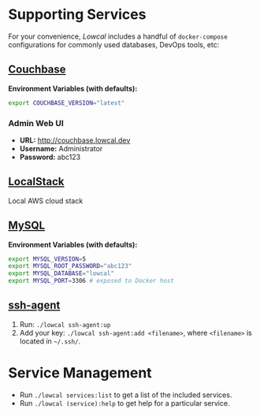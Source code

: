 # Supporting Services

For your convenience, _Lowcal_ includes a handful of `docker-compose`
configurations for commonly used databases, DevOps tools, etc:

## [Couchbase](https://hub.docker.com/_/couchbase/)

**Environment Variables (with defaults):**

```bash
export COUCHBASE_VERSION="latest"
```

### Admin Web UI

* **URL:** http://couchbase.lowcal.dev
* **Username:** Administrator
* **Password:** abc123

## [LocalStack](https://bitbucket.org/atlassian/localstack)

Local AWS cloud stack

## [MySQL](https://hub.docker.com/_/mysql/)

**Environment Variables (with defaults):**

```bash
export MYSQL_VERSION=5
export MYSQL_ROOT_PASSWORD="abc123"
export MYSQL_DATABASE="lowcal"
export MYSQL_PORT=3306 # exposed to Docker host
```

## [ssh-agent](https://github.com/whilp/ssh-agent)

1. Run: `./lowcal ssh-agent:up`
2. Add your key: `./lowcal ssh-agent:add <filename>`, where `<filename>` is located in `~/.ssh/`.

# Service Management

* Run `./lowcal services:list` to get a list of the included services.
* Run `./lowcal (service):help` to get help for a particular service.

